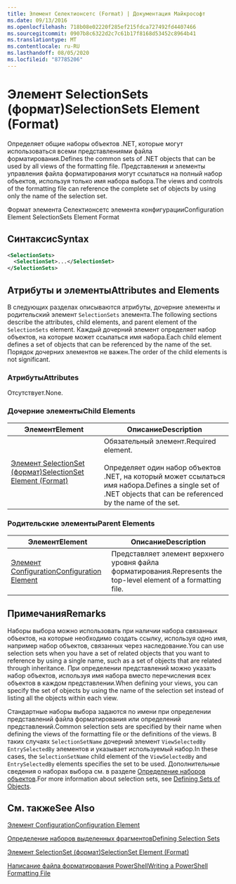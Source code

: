 ```yaml
---
title: Элемент Селектионсетс (Format) | Документация Майкрософт
ms.date: 09/13/2016
ms.openlocfilehash: 718b08e02220f285ef215fdca727492fd4407466
ms.sourcegitcommit: 0907b8c6322d2c7c61b17f8168d53452c8964b41
ms.translationtype: MT
ms.contentlocale: ru-RU
ms.lasthandoff: 08/05/2020
ms.locfileid: "87785206"
---
```

# <a name="selectionsets-element-format"></a><span data-ttu-id="f578c-102">Элемент SelectionSets (формат)</span><span class="sxs-lookup"><span data-stu-id="f578c-102">SelectionSets Element (Format)</span></span>

<span data-ttu-id="f578c-103">Определяет общие наборы объектов .NET, которые могут использоваться всеми представлениями файла форматирования.</span><span class="sxs-lookup"><span data-stu-id="f578c-103">Defines the common sets of .NET objects that can be used by all views of the formatting file.</span></span> <span data-ttu-id="f578c-104">Представления и элементы управления файла форматирования могут ссылаться на полный набор объектов, используя только имя набора выбора.</span><span class="sxs-lookup"><span data-stu-id="f578c-104">The views and controls of the formatting file can reference the complete set of objects by using only the name of the selection set.</span></span>

<span data-ttu-id="f578c-105">Формат элемента Селектионсетс элемента конфигурации</span><span class="sxs-lookup"><span data-stu-id="f578c-105">Configuration Element SelectionSets Element Format</span></span>

## <a name="syntax"></a><span data-ttu-id="f578c-106">Синтаксис</span><span class="sxs-lookup"><span data-stu-id="f578c-106">Syntax</span></span>

```xml
<SelectionSets>
  <SelectionSet>...</SelectionSet>
</SelectionSets>
```

## <a name="attributes-and-elements"></a><span data-ttu-id="f578c-107">Атрибуты и элементы</span><span class="sxs-lookup"><span data-stu-id="f578c-107">Attributes and Elements</span></span>

<span data-ttu-id="f578c-108">В следующих разделах описываются атрибуты, дочерние элементы и родительский элемент `SelectionSets` элемента.</span><span class="sxs-lookup"><span data-stu-id="f578c-108">The following sections describe the attributes, child elements, and parent element of the `SelectionSets` element.</span></span> <span data-ttu-id="f578c-109">Каждый дочерний элемент определяет набор объектов, на которые может ссылаться имя набора.</span><span class="sxs-lookup"><span data-stu-id="f578c-109">Each child element defines a set of objects that can be referenced by the name of the set.</span></span> <span data-ttu-id="f578c-110">Порядок дочерних элементов не важен.</span><span class="sxs-lookup"><span data-stu-id="f578c-110">The order of the child elements is not significant.</span></span>

### <a name="attributes"></a><span data-ttu-id="f578c-111">Атрибуты</span><span class="sxs-lookup"><span data-stu-id="f578c-111">Attributes</span></span>

<span data-ttu-id="f578c-112">Отсутствует.</span><span class="sxs-lookup"><span data-stu-id="f578c-112">None.</span></span>

### <a name="child-elements"></a><span data-ttu-id="f578c-113">Дочерние элементы</span><span class="sxs-lookup"><span data-stu-id="f578c-113">Child Elements</span></span>

|<span data-ttu-id="f578c-114">Элемент</span><span class="sxs-lookup"><span data-stu-id="f578c-114">Element</span></span>|<span data-ttu-id="f578c-115">Описание</span><span class="sxs-lookup"><span data-stu-id="f578c-115">Description</span></span>|
|-------------|-----------------|
|[<span data-ttu-id="f578c-116">Элемент SelectionSet (формат)</span><span class="sxs-lookup"><span data-stu-id="f578c-116">SelectionSet Element (Format)</span></span>](./selectionset-element-format.md)|<span data-ttu-id="f578c-117">Обязательный элемент.</span><span class="sxs-lookup"><span data-stu-id="f578c-117">Required element.</span></span><br /><br /> <span data-ttu-id="f578c-118">Определяет один набор объектов .NET, на который может ссылаться имя набора.</span><span class="sxs-lookup"><span data-stu-id="f578c-118">Defines a single set of .NET objects that can be referenced by the name of the set.</span></span>|

### <a name="parent-elements"></a><span data-ttu-id="f578c-119">Родительские элементы</span><span class="sxs-lookup"><span data-stu-id="f578c-119">Parent Elements</span></span>

|<span data-ttu-id="f578c-120">Элемент</span><span class="sxs-lookup"><span data-stu-id="f578c-120">Element</span></span>|<span data-ttu-id="f578c-121">Описание</span><span class="sxs-lookup"><span data-stu-id="f578c-121">Description</span></span>|
|-------------|-----------------|
|[<span data-ttu-id="f578c-122">Элемент Configuration</span><span class="sxs-lookup"><span data-stu-id="f578c-122">Configuration Element</span></span>](./configuration-element-format.md)|<span data-ttu-id="f578c-123">Представляет элемент верхнего уровня файла форматирования.</span><span class="sxs-lookup"><span data-stu-id="f578c-123">Represents the top-level element of a formatting file.</span></span>|

## <a name="remarks"></a><span data-ttu-id="f578c-124">Примечания</span><span class="sxs-lookup"><span data-stu-id="f578c-124">Remarks</span></span>

<span data-ttu-id="f578c-125">Наборы выбора можно использовать при наличии набора связанных объектов, на которые необходимо создать ссылку, используя одно имя, например набор объектов, связанных через наследование.</span><span class="sxs-lookup"><span data-stu-id="f578c-125">You can use selection sets when you have a set of related objects that you want to reference by using a single name, such as a set of objects that are related through inheritance.</span></span> <span data-ttu-id="f578c-126">При определении представлений можно указать набор объектов, используя имя набора вместо перечисления всех объектов в каждом представлении.</span><span class="sxs-lookup"><span data-stu-id="f578c-126">When defining your views, you can specify the set of objects by using the name of the selection set instead of listing all the objects within each view.</span></span>

<span data-ttu-id="f578c-127">Стандартные наборы выбора задаются по имени при определении представлений файла форматирования или определений представлений.</span><span class="sxs-lookup"><span data-stu-id="f578c-127">Common selection sets are specified by their name when defining the views of the formatting file or the definitions of the views.</span></span> <span data-ttu-id="f578c-128">В таких случаях `SelectionSetName` дочерний элемент `ViewSelectedBy` `EntrySelectedBy` элементов и указывает используемый набор.</span><span class="sxs-lookup"><span data-stu-id="f578c-128">In these cases, the `SelectionSetName` child element of the `ViewSelectedBy` and `EntrySelectedBy` elements specifies the set to be used.</span></span> <span data-ttu-id="f578c-129">Дополнительные сведения о наборах выбора см. в разделе [Определение наборов объектов](./defining-selection-sets.md).</span><span class="sxs-lookup"><span data-stu-id="f578c-129">For more information about selection sets, see [Defining Sets of Objects](./defining-selection-sets.md).</span></span>

## <a name="see-also"></a><span data-ttu-id="f578c-130">См. также</span><span class="sxs-lookup"><span data-stu-id="f578c-130">See Also</span></span>

[<span data-ttu-id="f578c-131">Элемент Configuration</span><span class="sxs-lookup"><span data-stu-id="f578c-131">Configuration Element</span></span>](./configuration-element-format.md)

[<span data-ttu-id="f578c-132">Определение наборов выделенных фрагментов</span><span class="sxs-lookup"><span data-stu-id="f578c-132">Defining Selection Sets</span></span>](./defining-selection-sets.md)

[<span data-ttu-id="f578c-133">Элемент SelectionSet (формат)</span><span class="sxs-lookup"><span data-stu-id="f578c-133">SelectionSet Element (Format)</span></span>](./selectionset-element-format.md)

[<span data-ttu-id="f578c-134">Написание файла форматирования PowerShell</span><span class="sxs-lookup"><span data-stu-id="f578c-134">Writing a PowerShell Formatting File</span></span>](./writing-a-powershell-formatting-file.md)
